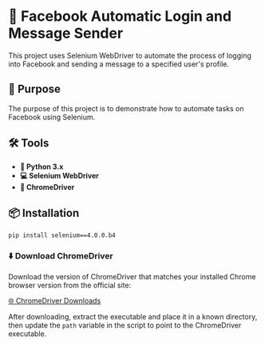 <h1>🚀 Facebook Automatic Login and Message Sender</h1>

<p>This project uses Selenium WebDriver to automate the process of logging into Facebook and sending a message to a specified user's profile.</p>

<h2>🎯 Purpose</h2>
<p>The purpose of this project is to demonstrate how to automate tasks on Facebook using Selenium.</p>

<h2>🛠️ Tools</h2>
<ul>
  <li><strong>🐍 Python 3.x</strong></li>
  <li><strong>💻 Selenium WebDriver</strong></li>
  <li><strong>🔧 ChromeDriver</strong></li>
</ul>

<h2>📦 Installation</h2>
<pre><code>pip install selenium==4.0.0.b4</code></pre>

<h3>⬇️ Download ChromeDriver</h3>
<p>Download the version of ChromeDriver that matches your installed Chrome browser version from the official site:</p>
<p><a href="https://sites.google.com/chromium.org/driver/downloads">🌐 ChromeDriver Downloads</a></p>

<p>After downloading, extract the executable and place it in a known directory, then update the <code>path</code> variable in the script to point to the ChromeDriver executable.</p>
